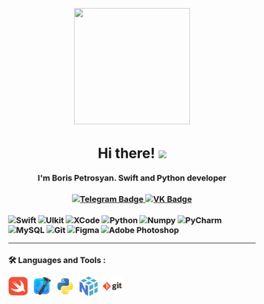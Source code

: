 <div id="header" align="center">
 <img src="https://i.pinimg.com/originals/78/5b/8f/785b8fd1e06360016a0ad714737b6dac.png" height="236" width="236"/>
 <h1>
  Hi there!
  <img src="https://media.giphy.com/media/hvRJCLFzcasrR4ia7z/giphy.gif" width="30px"/>
</h1>
 
</div>

<div id="badges" align="center">
 <h3>
  I'm Boris Petrosyan. Swift and Python developer
 <h3> 
  <a href="https://t.me/boringbor">
   <img src="https://img.shields.io/badge/Telegram-blue?style=for-the-badge&logo=telegram&logoColor=white" alt="Telegram Badge"/>
  </a>
  <a href="https://vk.com/jborr">
   <img src="https://img.shields.io/badge/VK-blue?style=for-the-badge&logo=vk&logoColor=white" alt="VK Badge"/>
  </a>
</div>

### ![Swift](https://img.shields.io/badge/SWIFT-white?style=for-the-badge&logo=swift&logoColor=red) ![UIkit](https://img.shields.io/badge/UIKit-cyan?style=for-the-badge&logo=uikit&logoColor=white) ![XCode](https://img.shields.io/badge/XCode-282828?style=for-the-badge&logo=xcode&logoColor=59A6F0) ![Python](https://img.shields.io/badge/python-3670A0?style=for-the-badge&logo=python&logoColor=ffdd54) ![Numpy](https://img.shields.io/badge/numpy-white?style=for-the-badge&logo=numpy&logoColor=4CABCF) ![PyCharm](https://img.shields.io/badge/pycharm-7FEA83?style=for-the-badge&logo=pycharm&logoColor=282828) ![MySQL](https://img.shields.io/badge/mysql-white?style=for-the-badge&logo=mysql&logoColor=black) ![Git](https://img.shields.io/badge/git-white?style=for-the-badge&logo=git&logoColor=red) ![Figma](https://img.shields.io/badge/Figma-red?style=for-the-badge&logo=figma&logoColor=white) ![Adobe Photoshop](https://img.shields.io/badge/photoshop-001E36?style=for-the-badge&logo=adobephotoshop&logoColor=30A8FF)
  
---

### :hammer_and_wrench: Languages and Tools :

<div>
  <img src="https://github.com/devicons/devicon/blob/master/icons/swift/swift-original.svg" title="Swift" alt="Swift" width="40" height="40"/>&nbsp;
  <img src="https://github.com/devicons/devicon/blob/master/icons/xcode/xcode-original.svg" title="XCode" alt="XCode" width="40" height="40"/>&nbsp;
  <img src="https://github.com/devicons/devicon/blob/master/icons/python/python-original.svg" title="Numpy" alt="Numpy" width="40" height="40"/>&nbsp;
  <img src="https://github.com/devicons/devicon/blob/master/icons/numpy/numpy-original.svg" title="Numpy" alt="Numpy" width="40" height="40"/>&nbsp;
  <img src="https://github.com/devicons/devicon/blob/master/icons/git/git-original-wordmark.svg" title="Git" **alt="Git" width="40" height="40"/>
</div>
